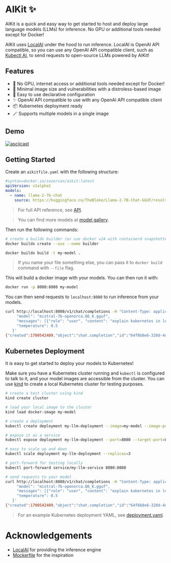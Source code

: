 # AIKit ✨

AIKit is a quick and easy way to get started to host and deploy large language models (LLMs) for inference. No GPU or additional tools needed except for Docker!

AIKit uses [LocalAI](https://localai.io/) under the hood to run inference. LocalAI is OpenAI API compatible, so you can use any OpenAI API compatible client, such as [Kubectl AI](https://github.com/sozercan/kubectl-ai), to send requests to open-source LLMs powered by AIKit!

## Features
- 🐳 No GPU, internet access or additional tools needed except for Docker!
- 🤏 Minimal image size and vulnerabilities with a distroless-based image
- 🚀 Easy to use declarative configuration
- ✨ OpenAI API compatible to use with any OpenAI API compatible client
- 📦 Kubernetes deployment ready
- 🪄 Supports multiple models in a single image

## Demo

[![asciicast]()]()

## Getting Started

Create an `aikitfile.yaml` with the following structure:

```yaml
#syntax=docker.io/sozercan/aikit:latest
apiVersion: v1alpha1
models:
  - name: llama-2-7b-chat
    source: https://huggingface.co/TheBloke/Llama-2-7B-Chat-GGUF/resolve/main/llama-2-7b-chat.Q4_K_M.gguf
```

> For full API reference, see [API](docs/api.md).

> You can find more models at [model gallery](https://github.com/go-skynet/model-gallery).

Then run the following commands:

```bash
# create a buildx builder (or use docker v24 with containerd snapshotter)
docker buildx create --use --name builder

docker buildx build -t my-model .
```

> If you name your file something else, you can pass it to `docker build` command with `--file` flag.

This will build a docker image with your models. You can then run it with:

```bash
docker run -p 8080:8080 my-model
```

You can then send requests to `localhost:8080` to run inference from your models.
```bash
curl http://localhost:8080/v1/chat/completions -H "Content-Type: application/json" -d '{
     "model": "mistral-7b-openorca.Q6_K.gguf",
     "messages": [{"role": "user", "content": "explain kubernetes in less than 100 words"}],
     "temperature": 0.5
   }'
{"created":1700542409,"object":"chat.completion","id":"64f8b8e6-328d-4d24-8fc2-4b7b45fbdcc0","model":"mistral-7b-openorca.Q6_K.gguf","choices":[{"index":0,"finish_reason":"stop","message":{"role":"assistant","content":"\n\nKubernetes is an open-source platform for automating deployment, scaling, and management of containerized applications. It provides a way to manage and orchestrate containers across multiple hosts, ensuring that applications are always available and running efficiently.\n\nKubernetes is like a traffic cop for containers, making sure they are placed where they need to be, have the resources they need, and are working together properly. It helps developers and operations teams manage complex containerized environments with ease."}}],"usage":{"prompt_tokens":0,"completion_tokens":0,"total_tokens":0}}
```

## Kubernetes Deployment

It is easy to get started to deploy your models to Kubernetes!

Make sure you have a Kubernetes cluster running and `kubectl` is configured to talk to it, and your model images are accessible from the cluster. You can use [kind](https://kind.sigs.k8s.io/) to create a local Kubernetes cluster for testing purposes.

```bash
# create a test cluster using kind
kind create cluster

# load your local image to the cluster
kind load docker-image my-model

# create a deployment
kubectl create deployment my-llm-deployment --image=my-model --image-pull-policy=IfNotPresent

# expose it as a service
kubectl expose deployment my-llm-deployment --port=8080 --target-port=8008 --name=my-llm-service

# easy to scale up and down
kubectl scale deployment my-llm-deployment --replicas=3

# port-forward for testing locally
kubectl port-forward service/my-llm-service 8080:8080

# send requests to your model
curl http://localhost:8080/v1/chat/completions -H "Content-Type: application/json" -d '{
     "model": "mistral-7b-openorca.Q6_K.gguf",
     "messages": [{"role": "user", "content": "explain kubernetes in less than 100 words"}],
     "temperature": 0.5
   }'
{"created":1700542409,"object":"chat.completion","id":"64f8b8e6-328d-4d24-8fc2-4b7b45fbdcc0","model":"mistral-7b-openorca.Q6_K.gguf","choices":[{"index":0,"finish_reason":"stop","message":{"role":"assistant","content":"\n\nKubernetes is an open-source platform for automating deployment, scaling, and management of containerized applications. It provides a way to manage and orchestrate containers across multiple hosts, ensuring that applications are always available and running efficiently.\n\nKubernetes is like a traffic cop for containers, making sure they are placed where they need to be, have the resources they need, and are working together properly. It helps developers and operations teams manage complex containerized environments with ease."}}],"usage":{"prompt_tokens":0,"completion_tokens":0,"total_tokens":0}}
```

> For an example Kubernetes deployment YAML, see [deployment.yaml](kubernetes/deployment.yaml).

# Acknowledgements

- [LocalAI](https://localai.io/) for providing the inference engine
- [Mockerfile](https://github.com/r2d4/mockerfile) for the inspiration